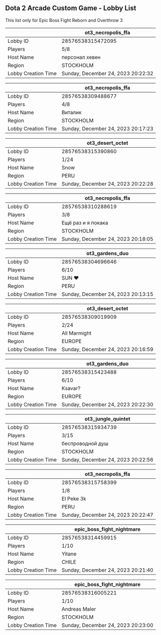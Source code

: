 ## Dota 2 Arcade Custom Game - Lobby List

This list only for Epic Boss Fight Reborn and Overthrow 3

|  | ot3_necropolis_ffa |
| ------ | ------ |
| Lobby ID | 28576538315472095 |
| Players | 5/8 |
| Host Name | персонал хевен |
| Region | STOCKHOLM |
| Lobby Creation Time | Sunday, December 24, 2023 20:22:32 |


|  | ot3_necropolis_ffa |
| ------ | ------ |
| Lobby ID | 28576538309488677 |
| Players | 4/8 |
| Host Name | Виталик |
| Region | STOCKHOLM |
| Lobby Creation Time | Sunday, December 24, 2023 20:17:23 |


|  | ot3_desert_octet |
| ------ | ------ |
| Lobby ID | 28576538315390860 |
| Players | 1/24 |
| Host Name | Snow |
| Region | PERU |
| Lobby Creation Time | Sunday, December 24, 2023 20:22:28 |


|  | ot3_necropolis_ffa |
| ------ | ------ |
| Lobby ID | 28576538310288619 |
| Players | 3/8 |
| Host Name | Ещё раз и я покака |
| Region | STOCKHOLM |
| Lobby Creation Time | Sunday, December 24, 2023 20:18:05 |


|  | ot3_gardens_duo |
| ------ | ------ |
| Lobby ID | 28576538304696646 |
| Players | 6/10 |
| Host Name | SUN ♥ |
| Region | PERU |
| Lobby Creation Time | Sunday, December 24, 2023 20:13:15 |


|  | ot3_desert_octet |
| ------ | ------ |
| Lobby ID | 28576538309019909 |
| Players | 2/24 |
| Host Name | All Marmight |
| Region | EUROPE |
| Lobby Creation Time | Sunday, December 24, 2023 20:16:59 |


|  | ot3_gardens_duo |
| ------ | ------ |
| Lobby ID | 28576538315423488 |
| Players | 6/10 |
| Host Name | Ksavar? |
| Region | EUROPE |
| Lobby Creation Time | Sunday, December 24, 2023 20:22:30 |


|  | ot3_jungle_quintet |
| ------ | ------ |
| Lobby ID | 28576538315934739 |
| Players | 3/15 |
| Host Name | беспроводной душ |
| Region | STOCKHOLM |
| Lobby Creation Time | Sunday, December 24, 2023 20:22:56 |


|  | ot3_necropolis_ffa |
| ------ | ------ |
| Lobby ID | 28576538315758399 |
| Players | 1/8 |
| Host Name | El Peke 3k |
| Region | PERU |
| Lobby Creation Time | Sunday, December 24, 2023 20:22:47 |


|  | epic_boss_fight_nightmare |
| ------ | ------ |
| Lobby ID | 28576538314459915 |
| Players | 1/10 |
| Host Name | Yitane |
| Region | CHILE |
| Lobby Creation Time | Sunday, December 24, 2023 20:21:40 |


|  | epic_boss_fight_nightmare |
| ------ | ------ |
| Lobby ID | 28576538316005221 |
| Players | 1/10 |
| Host Name | Andreas Maler |
| Region | STOCKHOLM |
| Lobby Creation Time | Sunday, December 24, 2023 20:23:00 |


